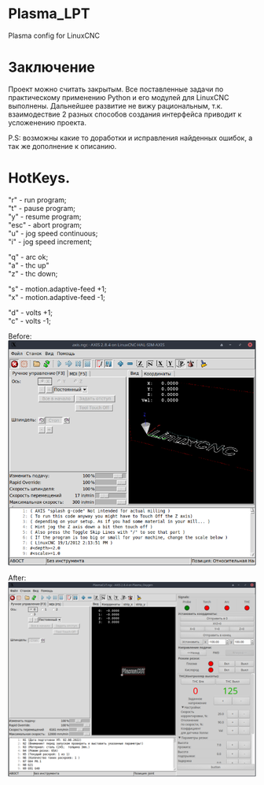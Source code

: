 # Plasma_LPT
Plasma config for LinuxCNC

# Заключение
Проект можно считать закрытым. 
Все поставленные задачи по практическому применению Python и его модулей для LinuxCNC выполнены. 
Дальнейшее развитие не вижу рациональным, т.к. взаимодествие 2 разных способов создания интерфейса приводит к усложенению проекта.

P.S: возможны какие то доработки и исправления найденных ошибок, а так же дополнение к описанию.

# HotKeys.

"r" - run program;\
"t" - pause program;\
"y" - resume program;\
"esc" - abort program;\
"u" - jog speed continuous;\
"i" - jog speed increment;

"q" - arc ok;\
"a" - thc up"\
"z" - thc down;

"s" - motion.adaptive-feed +1;\
"x" - motion.adaptive-feed -1;

"d" - volts +1;\
"c" - volts -1;

Before:
![Axis.png](GUI%2FAxis.png)

After:
![PlasmaCut.png](GUI%2FPlasmaCut.png)



